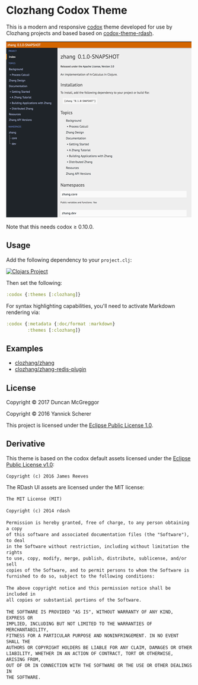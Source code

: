 # Clozhang Codox Theme

This is a modern and responsive [codox][codox] theme developed for
use by Clozhang projects and based based on
[codox-theme-rdash](https://github.com/xsc/codox-theme-rdash).

[![Clozhang Theme](https://raw.githubusercontent.com/clozhang/codox-theme/master/screenshots/screen-1-thumb.png)](https://raw.githubusercontent.com/clozhang/codox-theme/master/screenshots/screen-1.png)


Note that this needs codox ≥ 0.10.0.

[codox]: https://github.com/weavejester/codox


## Usage

Add the following dependency to your `project.clj`:

[![Clojars Project](https://img.shields.io/clojars/v/clozhang/codox-theme.svg)](https://clojars.org/clozhang/codox-theme)

Then set the following:

```clojure
:codox {:themes [:clozhang]}
```

For syntax highlighting capabilities, you'll need to activate Markdown rendering
via:

```clojure
:codox {:metadata {:doc/format :markdown}
        :themes [:clozhang]}
```


## Examples

- [clozhang/zhang](https://clozhang.github.io/zhang)
- [clozhang/zhang-redis-plugin](https://clozhang.github.io/zhang-redis-plugin)


## License

Copyright &copy; 2017 Duncan McGreggor

Copyright &copy; 2016 Yannick Scherer

This project is licensed under the [Eclipse Public License 1.0][license].

[license]: https://www.eclipse.org/legal/epl-v10.html

## Derivative

This theme is based on the codox default assets licensed under the
[Eclipse Public License v1.0][epl]:

```
Copyright (c) 2016 James Reeves
```

[epl]: http://www.eclipse.org/legal/epl-v10.html

The RDash UI assets are licensed under the MIT license:

```
The MIT License (MIT)

Copyright (c) 2014 rdash

Permission is hereby granted, free of charge, to any person obtaining a copy
of this software and associated documentation files (the "Software"), to deal
in the Software without restriction, including without limitation the rights
to use, copy, modify, merge, publish, distribute, sublicense, and/or sell
copies of the Software, and to permit persons to whom the Software is
furnished to do so, subject to the following conditions:

The above copyright notice and this permission notice shall be included in
all copies or substantial portions of the Software.

THE SOFTWARE IS PROVIDED "AS IS", WITHOUT WARRANTY OF ANY KIND, EXPRESS OR
IMPLIED, INCLUDING BUT NOT LIMITED TO THE WARRANTIES OF MERCHANTABILITY,
FITNESS FOR A PARTICULAR PURPOSE AND NONINFRINGEMENT. IN NO EVENT SHALL THE
AUTHORS OR COPYRIGHT HOLDERS BE LIABLE FOR ANY CLAIM, DAMAGES OR OTHER
LIABILITY, WHETHER IN AN ACTION OF CONTRACT, TORT OR OTHERWISE, ARISING FROM,
OUT OF OR IN CONNECTION WITH THE SOFTWARE OR THE USE OR OTHER DEALINGS IN
THE SOFTWARE.
```

